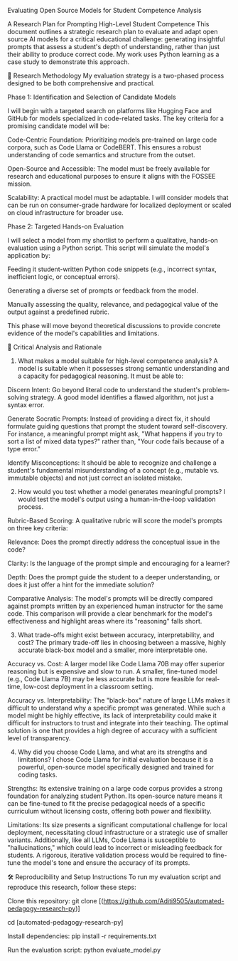  Evaluating Open Source Models for Student Competence Analysis

A Research Plan for Prompting High-Level Student Competence
This document outlines a strategic research plan to evaluate and adapt open source AI models for a critical educational challenge: generating insightful prompts that assess a student's depth of understanding, rather than just their ability to produce correct code. My work uses Python learning as a case study to demonstrate this approach.

📝 Research Methodology
My evaluation strategy is a two-phased process designed to be both comprehensive and practical.

Phase 1: Identification and Selection of Candidate Models

I will begin with a targeted search on platforms like Hugging Face and GitHub for models specialized in code-related tasks. The key criteria for a promising candidate model will be:

Code-Centric Foundation: Prioritizing models pre-trained on large code corpora, such as Code Llama or CodeBERT. This ensures a robust understanding of code semantics and structure from the outset.

Open-Source and Accessible: The model must be freely available for research and educational purposes to ensure it aligns with the FOSSEE mission.

Scalability: A practical model must be adaptable. I will consider models that can be run on consumer-grade hardware for localized deployment or scaled on cloud infrastructure for broader use.

Phase 2: Targeted Hands-on Evaluation

I will select a model from my shortlist to perform a qualitative, hands-on evaluation using a Python script. This script will simulate the model's application by:

Feeding it student-written Python code snippets (e.g., incorrect syntax, inefficient logic, or conceptual errors).

Generating a diverse set of prompts or feedback from the model.

Manually assessing the quality, relevance, and pedagogical value of the output against a predefined rubric.

This phase will move beyond theoretical discussions to provide concrete evidence of the model's capabilities and limitations.

🧠 Critical Analysis and Rationale
1. What makes a model suitable for high-level competence analysis?
A model is suitable when it possesses strong semantic understanding and a capacity for pedagogical reasoning. It must be able to:

Discern Intent: Go beyond literal code to understand the student's problem-solving strategy. A good model identifies a flawed algorithm, not just a syntax error.

Generate Socratic Prompts: Instead of providing a direct fix, it should formulate guiding questions that prompt the student toward self-discovery. For instance, a meaningful prompt might ask, "What happens if you try to sort a list of mixed data types?" rather than, "Your code fails because of a type error."

Identify Misconceptions: It should be able to recognize and challenge a student's fundamental misunderstanding of a concept (e.g., mutable vs. immutable objects) and not just correct an isolated mistake.

2. How would you test whether a model generates meaningful prompts?
I would test the model's output using a human-in-the-loop validation process.

Rubric-Based Scoring: A qualitative rubric will score the model's prompts on three key criteria:

Relevance: Does the prompt directly address the conceptual issue in the code?

Clarity: Is the language of the prompt simple and encouraging for a learner?

Depth: Does the prompt guide the student to a deeper understanding, or does it just offer a hint for the immediate solution?

Comparative Analysis: The model's prompts will be directly compared against prompts written by an experienced human instructor for the same code. This comparison will provide a clear benchmark for the model's effectiveness and highlight areas where its "reasoning" falls short.

3. What trade-offs might exist between accuracy, interpretability, and cost?
The primary trade-off lies in choosing between a massive, highly accurate black-box model and a smaller, more interpretable one.

Accuracy vs. Cost: A larger model like Code Llama 70B may offer superior reasoning but is expensive and slow to run. A smaller, fine-tuned model (e.g., Code Llama 7B) may be less accurate but is more feasible for real-time, low-cost deployment in a classroom setting.

Accuracy vs. Interpretability: The "black-box" nature of large LLMs makes it difficult to understand why a specific prompt was generated. While such a model might be highly effective, its lack of interpretability could make it difficult for instructors to trust and integrate into their teaching. The optimal solution is one that provides a high degree of accuracy with a sufficient level of transparency.

4. Why did you choose Code Llama, and what are its strengths and limitations?
I chose Code Llama for initial evaluation because it is a powerful, open-source model specifically designed and trained for coding tasks.

Strengths: Its extensive training on a large code corpus provides a strong foundation for analyzing student Python. Its open-source nature means it can be fine-tuned to fit the precise pedagogical needs of a specific curriculum without licensing costs, offering both power and flexibility.

Limitations: Its size presents a significant computational challenge for local deployment, necessitating cloud infrastructure or a strategic use of smaller variants. Additionally, like all LLMs, Code Llama is susceptible to "hallucinations," which could lead to incorrect or misleading feedback for students. A rigorous, iterative validation process would be required to fine-tune the model's tone and ensure the accuracy of its prompts.

🛠️ Reproducibility and Setup Instructions
To run my evaluation script and reproduce this research, follow these steps:

Clone this repository:
git clone [(https://github.com/Aditi9505/automated-pedagogy-research-py)]

cd [automated-pedagogy-research-py]

Install dependencies: pip install -r requirements.txt

Run the evaluation script: python evaluate_model.py
